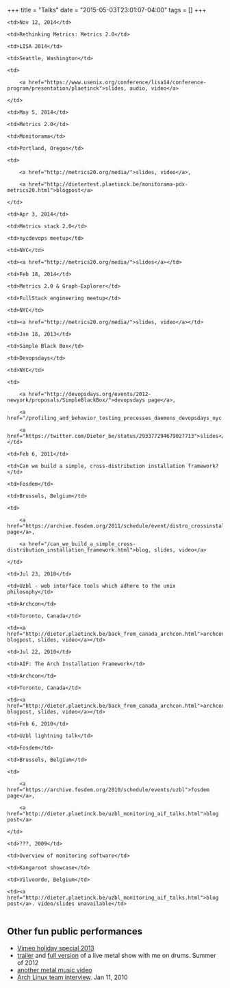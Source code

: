+++
title = "Talks"
date = "2015-05-03T23:01:07-04:00"
tags = []
+++
<table>

<tbody>

<tr>

    <td>Nov 12, 2014</td>

    <td>Rethinking Metrics: Metrics 2.0</td>

    <td>LISA 2014</td>

    <td>Seattle, Washington</td>

    <td>

        <a href="https://www.usenix.org/conference/lisa14/conference-program/presentation/plaetinck">slides, audio, video</a>

    </td>

</tr>

<tr>

    <td>May 5, 2014</td>

    <td>Metrics 2.0</td>

    <td>Monitorama</td>

    <td>Portland, Oregon</td>

    <td>

        <a href="http://metrics20.org/media/">slides, video</a>,

        <a href="http://dietertest.plaetinck.be/monitorama-pdx-metrics20.html">blogpost</a>

    </td>

</tr>

<tr>

    <td>Apr 3, 2014</td>

    <td>Metrics stack 2.0</td>

    <td>nycdevops meetup</td>

    <td>NYC</td>

    <td><a href="http://metrics20.org/media/">slides</a></td>

</tr>

<tr>

    <td>Feb 18, 2014</td>

    <td>Metrics 2.0 & Graph-Explorer</td>

    <td>FullStack engineering meetup</td>

    <td>NYC</td>

    <td><a href="http://metrics20.org/media/">slides, video</a></td>

</tr>

<tr>

    <td>Jan 18, 2013</td>

    <td>Simple Black Box</td>

    <td>Devopsdays</td>

    <td>NYC</td>

    <td>

        <a href="http://devopsdays.org/events/2012-newyork/proposals/SimpleBlackBox/">devopsdays page</a>, 

        <a href="/profiling_and_behavior_testing_processes_daemons_devopsdays_nyc.html">blog</a>,

        <a href="https://twitter.com/Dieter_be/status/293377294679027713">slides</a></td>

</tr>

<tr>

    <td>Feb 6, 2011</td>

    <td>Can we build a simple, cross-distribution installation framework?</td>

    <td>Fosdem</td>

    <td>Brussels, Belgium</td>

    <td>

        <a href="https://archive.fosdem.org/2011/schedule/event/distro_crossinstall">fosdem page</a>, 

        <a href="/can_we_build_a_simple_cross-distribution_installation_framework.html">blog, slides, video</a>

    </td>

</tr>

<tr>

    <td>Jul 23, 2010</td>

    <td>Uzbl - web interface tools which adhere to the unix philosophy</td>

    <td>Archcon</td>

    <td>Toronto, Canada</td>

    <td><a href="http://dieter.plaetinck.be/back_from_canada_archcon.html">archcon blogpost, slides, video</a></td>

</tr>

<tr>

    <td>Jul 22, 2010</td>

    <td>AIF: The Arch Installation Framework</td>

    <td>Archcon</td>

    <td>Toronto, Canada</td>

    <td><a href="http://dieter.plaetinck.be/back_from_canada_archcon.html">archcon blogpost, slides, video</a></td>

</tr>

<tr>

    <td>Feb 6, 2010</td>

    <td>Uzbl lightning talk</td>

    <td>Fosdem</td>

    <td>Brussels, Belgium</td>

    <td>

        <a href="https://archive.fosdem.org/2010/schedule/events/uzbl">fosdem page</a>,

        <a href="http://dieter.plaetinck.be/uzbl_monitoring_aif_talks.html">blog post</a>

    </td>

</tr>

<tr>

    <td>???, 2009</td>

    <td>Overview of monitoring software</td>

    <td>Kangaroot showcase</td>

    <td>Vilvoorde, Belgium</td>

    <td><a href="http://dieter.plaetinck.be/uzbl_monitoring_aif_talks.html">blog post</a>. video/slides unavailable</td>

</tr>

</tbody>

</table>



<h2>Other fun public performances</h2>

<ul>

<li><a href="/vimeo_holiday_special_and_other_great_videos.html">Vimeo holiday special 2013</a></li>

<li><a href="https://vimeo.com/59629623">trailer</a> and <a href="https://vimeo.com/59740798">full version</a> of a live metal show with me on drums.  Summer of 2012</li>

<li><a href="https://vimeo.com/89865779">another metal music video</a></li>

<li><a href="http://www.osnews.com/story/22692/Arch_Linux_Team">Arch Linux team interview</a>. Jan 11, 2010</li>

</ul>

